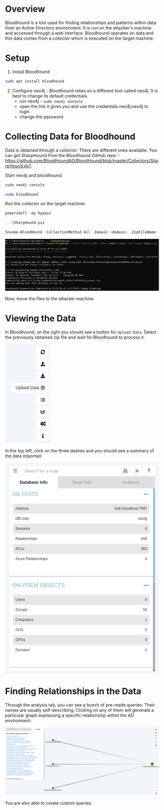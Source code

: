 # Overview

Bloodhound is a tool used for finding relationships and patterns within data from an Active Directory environment. It is run on the attacker's machine and accessed through a web interface. Bloodhound operates on data and this data comes from a *collector* which is executed on the target machine.

# Setup

1. Install Bloodhound
```bash
sudo apt install bloodhound
```

2. Configure neo4j - Bloodhound relies on a different tool called neo4j. It is best to change its default credentials.
	- run neo4j - `sudo neo4j console`
	- open the link it gives you and use the credentials neo4j:neo4j to login
	- change the password

# Collecting Data for Bloodhound

Data is obtained through a collector. There are different ones available. You can get SharpHound from the Bloodhound GitHub repo - https://github.com/BloodHoundAD/BloodHound/blob/master/Collectors/SharpHound.ps1.

Start neo4j and bloodhound:

```bash
sudo neo4j console
```
```bash
sudo bloodhound
```

Run the collector on the target machine:

```powershell
powershell -ep bypass
```

```powershell
. .\SharpHound.ps1
```

```powershell
Invoke-BloodHound -CollectionMethod All -Domain <domain> -ZipFileName <output file>
```

![](res/Images/bloodhound/sharphoundcollector.png)

Now, move the files to the attacker machine.

# Viewing the Data

In Bloodhound, on the right you should see a button for `Upload Data`. Select the previously obtained zip file and wait for Bloodhound to process it.

![](res/Images/bloodhound/uploaddata.png)

In the top left, click on the three dashes and you should see a summary of the data imported:

![](res/Images/bloodhound/importedsummary.png)

# Finding Relationships in the Data

Through the analysis tab, you can see a bunch of pre-made queries. Their names are usually self-describing. Clicking on any of them will generate a particular graph expressing a specific relationship within the AD environment:

![](res/Images/bloodhound/domainadmins.png)

You are also able to create custom queries.